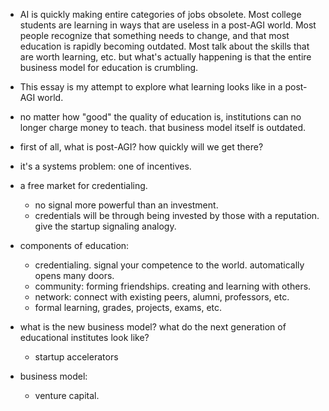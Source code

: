 - AI is quickly making entire categories of jobs obsolete. Most college students are learning in ways that are useless in a post-AGI world. Most people recognize that something needs to change, and that most education is rapidly becoming outdated. Most talk about the skills that are worth learning, etc. but what's actually happening is that the entire business model for education is crumbling.
- This essay is my attempt to explore what learning looks like in a post-AGI world.

- no matter how "good" the quality of education is, institutions can no longer charge money to teach. that business model itself is outdated.

- first of all, what is post-AGI? how quickly will we get there?

- it's a systems problem: one of incentives.
- a free market for credentialing.
	- no signal more powerful than an investment.
	- credentials will be through being invested by those with a reputation. give the startup signaling analogy.

- components of education:
	- credentialing. signal your competence to the world. automatically opens many doors.
	- community: forming friendships. creating and learning with others.
	- network: connect with existing peers, alumni, professors, etc.
	- formal learning, grades, projects, exams, etc.

- what is the new business model? what do the next generation of educational institutes look like?
	- startup accelerators

- business model:
	- venture capital.
